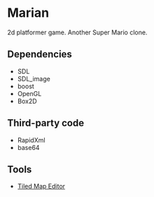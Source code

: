 Marian
======

2d platformer game. Another Super Mario clone.


Dependencies
------------

* SDL
* SDL_image
* boost
* OpenGL
* Box2D


Third-party code
----------------

* RapidXml
* base64


Tools
-----

* [Tiled Map Editor](http://www.mapeditor.org/ "Tiled")
